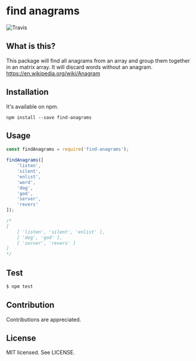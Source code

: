 find anagrams
======
![Travis](https://travis-ci.org/bjarneo/find-anagrams.svg?branch=master)

What is this?
------
This package will find all anagrams from an array and group them together in an matrix array. It will discard words without an anagram. https://en.wikipedia.org/wiki/Anagram

Installation
------
It's available on npm.
```
npm install --save find-anagrams
```

Usage
------
```js
const findAnagrams = require('find-anagrams');

findAnagrams([
    'listen',
    'silent',
    'enlist',
    'word',
    'dog',
    'god',
    'server',
    'revers'
]);

/*
[ 
    [ 'listen', 'silent', 'enlist' ], 
    [ 'dog', 'god' ],
    [ 'server', 'revers' ]
]
*/
```

Test
------
```bash
$ npm test
```

Contribution
------
Contributions are appreciated.

License
------
MIT licensed. See LICENSE.
